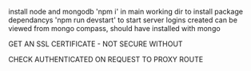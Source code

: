 install node and mongodb
'npm i' in main working dir to install package dependancys
'npm run devstart' to start server
logins created can be viewed from mongo compass, should have installed with mongo


GET AN SSL CERTIFICATE - NOT SECURE WITHOUT

CHECK AUTHENTICATED ON REQUEST TO PROXY ROUTE
